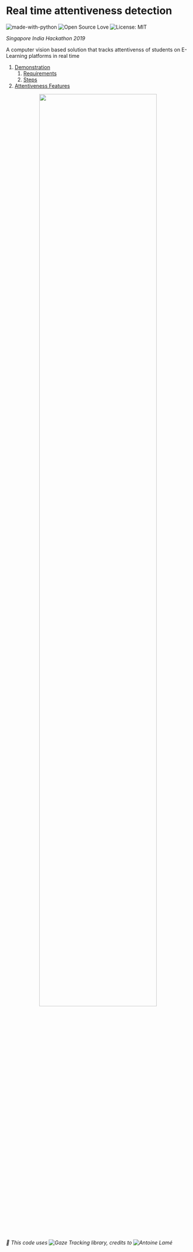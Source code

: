 # **Real time attentiveness detection**
![made-with-python](https://img.shields.io/badge/Made%20with-Python-1f425f.svg)
![Open Source Love](https://badges.frapsoft.com/os/v1/open-source.svg?v=103)
![License: MIT](https://img.shields.io/badge/License-MIT-yellow.svg)  
  
*Singapore India Hackathon 2019*  
  
A computer vision based solution that tracks attentivenss of students on E-Learning platforms in real time  
  
1) [Demonstration](#demonstration)
   1) [Requirements](#requirements)
   2) [Steps](#steps)
2) [Attentiveness Features](#attentiveness)
   
<p align="center">
<img src="https://github.com/jainamshah17/attentiveness-detection/blob/master/media/demo.gif" width="80%"/>
</p>  
  
*🚀 This code uses ![Gaze Tracking](https://github.com/antoinelame/GazeTracking) library, credits to ![Antoine Lamé](https://github.com/antoinelame)*
  
